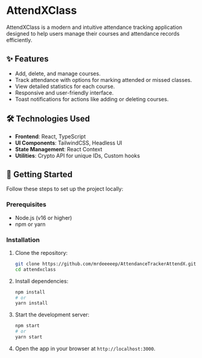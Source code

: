 # AttendXClass

AttendXClass is a modern and intuitive attendance tracking application designed to help users manage their courses and attendance records efficiently.

## ✨ Features

- Add, delete, and manage courses.
- Track attendance with options for marking attended or missed classes.
- View detailed statistics for each course.
- Responsive and user-friendly interface.
- Toast notifications for actions like adding or deleting courses.

## 🛠️ Technologies Used

- **Frontend**: React, TypeScript
- **UI Components**: TailwindCSS, Headless UI
- **State Management**: React Context
- **Utilities**: Crypto API for unique IDs, Custom hooks

## 🚀 Getting Started

Follow these steps to set up the project locally:

### Prerequisites

- Node.js (v16 or higher)
- npm or yarn

### Installation

1. Clone the repository:
   ```bash
   git clone https://github.com/mrdeeeeep/AttendanceTrackerAttendX.git
   cd attendxclass
   ```

2. Install dependencies:
   ```bash
   npm install
   # or
   yarn install
   ```

3. Start the development server:
   ```bash
   npm start
   # or
   yarn start
   ```

4. Open the app in your browser at `http://localhost:3000`.



